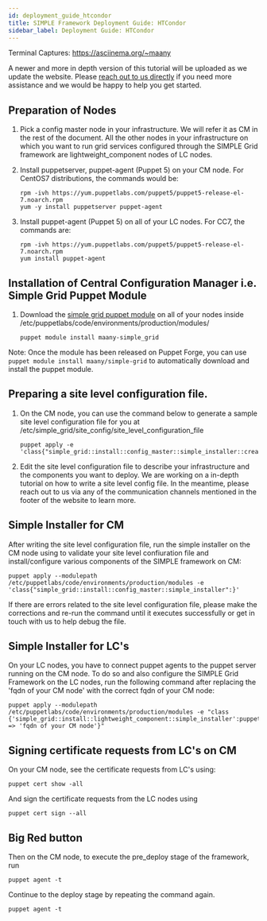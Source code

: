 ```yaml
---
id: deployment_guide_htcondor
title: SIMPLE Framework Deployment Guide: HTCondor
sidebar_label: Deployment Guide: HTCondor
---
```


Terminal Captures: https://asciinema.org/~maany

A newer and more in depth version of this tutorial will be uploaded as we update the website. Please [reach out to us directly](../help) if you need more assistance and we would be happy to help you get started.

## Preparation of Nodes
1. Pick a config master node in your infrastructure. We will refer it as CM in the rest of the document. All the other nodes in your infrastructure on which you want to run grid services configured through the SIMPLE Grid framework are lightweight_component nodes of LC nodes.

1. Install puppetserver, puppet-agent (Puppet 5) on your CM node. For CentOS7 distributions, the commands would be:
    ```
    rpm -ivh https://yum.puppetlabs.com/puppet5/puppet5-release-el-7.noarch.rpm
    yum -y install puppetserver puppet-agent
    ```

1. Install puppet-agent (Puppet 5) on all of your LC nodes. For CC7, the commands are:
    ```
    rpm -ivh https://yum.puppetlabs.com/puppet5/puppet5-release-el-7.noarch.rpm
    yum install puppet-agent
    ```

## Installation of Central Configuration Manager i.e. Simple Grid Puppet Module

1. Download the [simple grid puppet module](https://forge.puppet.com/maany/simple_grid) on all of your nodes inside /etc/puppetlabs/code/environments/production/modules/
    
    ```
    puppet module install maany-simple_grid
    ```

Note: Once the module has been released on Puppet Forge, you can use ```puppet module install maany/simple-grid``` to automatically download and install the puppet module.

## Preparing a site level configuration file.

1. On the CM node, you can use the command below to generate a sample site level configuration file for you at /etc/simple_grid/site_config/site_level_configuration_file

    ```
    puppet apply -e 'class{"simple_grid::install::config_master::simple_installer::create_sample_site_level_config_file":}'
    
    ```

1. Edit the site level configuration file to describe your infrastructure and the components you want to deploy. We are working on a in-depth tutorial on how to write a site level config file. In the meantime, please reach out to us via any of the communication channels mentioned in the footer of the website to learn more.

## Simple Installer for CM
After writing the site level configuration file, run the simple installer on the CM node using to validate your site level confiuration file and install/configure various components of the SIMPLE framework on CM:
```
puppet apply --modulepath /etc/puppetlabs/code/environments/production/modules -e 'class{"simple_grid::install::config_master::simple_installer":}'
```
If there are errors related to the site level configuration file, please make the corrections and re-run the command until it executes successfully or get in touch with us to help debug the file.

## Simple Installer for LC's
On your LC nodes, you have to connect puppet agents to the puppet server running on the CM node. To do so and also configure the SIMPLE Grid Framework on the LC nodes, run the following command after replacing the 'fqdn of your CM node' with the correct fqdn of your CM node:

```
puppet apply --modulepath /etc/puppetlabs/code/environments/production/modules -e "class {'simple_grid::install::lightweight_component::simple_installer':puppet_master => 'fqdn of your CM node'}"
```

## Signing certificate requests from LC's on CM

On your CM node, see the certificate requests from LC's using:
 
```
puppet cert show -all
```

And sign the certificate requests from the LC nodes using

```
puppet cert sign --all
```

## Big Red button
Then on the CM node, to execute the pre_deploy stage of the framework, run
```
puppet agent -t
```
Continue to the deploy stage by repeating the command again.

```
puppet agent -t
```
